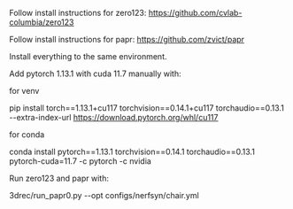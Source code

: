 Follow install instructions for zero123:
https://github.com/cvlab-columbia/zero123

Follow install instructions for papr:
https://github.com/zvict/papr

Install everything to the same environment.

Add pytorch 1.13.1 with cuda 11.7 manually with:

for venv

pip install torch==1.13.1+cu117 torchvision==0.14.1+cu117 torchaudio==0.13.1 --extra-index-url https://download.pytorch.org/whl/cu117

for conda

conda install pytorch==1.13.1 torchvision==0.14.1 torchaudio==0.13.1 pytorch-cuda=11.7 -c pytorch -c nvidia


Run zero123 and papr with:

3drec/run_papr0.py --opt configs/nerfsyn/chair.yml